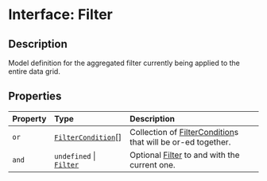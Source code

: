 # Interface: Filter

## Description

Model definition for the aggregated filter currently being applied to the entire data grid.

## Properties

| Property | Type | Description |
| :------ | :------ | :------ |
| `or` | [`FilterCondition`](FilterCondition.md)[] | Collection of [FilterCondition](FilterCondition.md)s that will be or-ed together. |
| `and` | `undefined` \| [`Filter`](Filter.md) | Optional [Filter](Filter.md) to and with the current one. |
